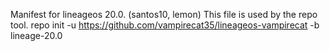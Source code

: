 Manifest for lineageos 20.0. (santos10, lemon)
This file is used by the repo tool.
repo init -u https://github.com/vampirecat35/lineageos-vampirecat -b lineage-20.0
